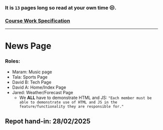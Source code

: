 ### It is `13` pages long so read at your own time 😒.
### [Course Work Specification](https://moodle.napier.ac.uk/mod/resource/view.php?id=2611142)
---
# **News Page**
### Roles:
- Maram: Music page
- Tala: Sports Page
- David B: Tech Page
- David A: Home/Index Page
- Jared: Weather/Forecast Page
  - We **ALL** have to demonstrate HTML and JS:
   `"Each member must be able to demonstrate use of HTML and JS in the feature/functionality they are responsible for."`
## Repot hand-in: 28/02/2025
